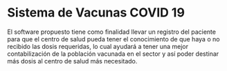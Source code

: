 # Sistema de Vacunas COVID 19
 El software propuesto tiene como finalidad llevar un registro del paciente para que el centro de salud pueda tener el conocimiento de que haya o no recibido las dosis requeridas, lo cual ayudará a tener una mejor contabilización de la población vacunada en el sector y así poder destinar más dosis al centro de salud más necesitado.
